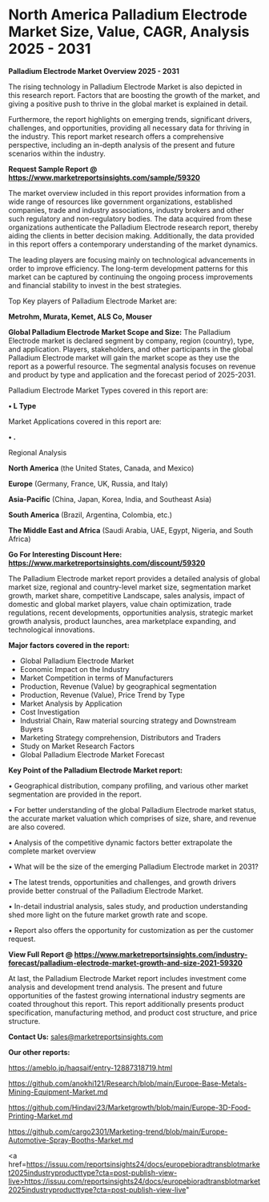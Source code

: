 # North America Palladium Electrode Market Size, Value, CAGR, Analysis 2025 - 2031

<Strong> Palladium Electrode Market Overview 2025 - 2031</strong>

The rising technology in Palladium Electrode Market is also depicted in this research report. Factors that are boosting the growth of the market, and giving a positive push to thrive in the global market is explained in detail.

Furthermore, the report highlights on emerging trends, significant drivers, challenges, and opportunities, providing all necessary data for thriving in the industry. This report market research offers a comprehensive perspective, including an in-depth analysis of the present and future scenarios within the industry.

<strong>Request Sample Report @ <a href=https://www.marketreportsinsights.com/sample/59320>https://www.marketreportsinsights.com/sample/59320</a></strong>

The market overview included in this report provides information from a wide range of resources like government organizations, established companies, trade and industry associations, industry brokers and other such regulatory and non-regulatory bodies. The data acquired from these organizations authenticate the Palladium Electrode research report, thereby aiding the clients in better decision making. Additionally, the data provided in this report offers a contemporary understanding of the market dynamics.

The leading players are focusing mainly on technological advancements in order to improve efficiency. The long-term development patterns for this market can be captured by continuing the ongoing process improvements and financial stability to invest in the best strategies.

Top Key players of Palladium Electrode Market are:

<strong>Metrohm, Murata, Kemet, ALS Co, Mouser</strong>

<strong><b>Global Palladium Electrode Market Scope and Size:</b></strong>
The Palladium Electrode market is declared segment by company, region (country), type, and application. Players, stakeholders, and other participants in the global Palladium Electrode market will gain the market scope as they use the report as a powerful resource. The segmental analysis focuses on revenue and product by type and application and the forecast period of 2025-2031.

Palladium Electrode Market Types covered in this report are:

<strong>• L Type</strong>

Market Applications covered in this report are:

<strong>• .</strong> 

Regional Analysis

<strong>North America</strong> (the United States, Canada, and Mexico)

<strong>Europe</strong> (Germany, France, UK, Russia, and Italy)

<strong>Asia-Pacific</strong> (China, Japan, Korea, India, and Southeast Asia)

<strong>South America</strong> (Brazil, Argentina, Colombia, etc.)

<strong>The Middle East and Africa</strong> (Saudi Arabia, UAE, Egypt, Nigeria, and South Africa)

<strong>Go For Interesting Discount Here: <a href=https://www.marketreportsinsights.com/discount/59320>https://www.marketreportsinsights.com/discount/59320</a></strong>

The Palladium Electrode market report provides a detailed analysis of global market size, regional and country-level market size, segmentation market growth, market share, competitive Landscape, sales analysis, impact of domestic and global market players, value chain optimization, trade regulations, recent developments, opportunities analysis, strategic market growth analysis, product launches, area marketplace expanding, and technological innovations.

<strong><b>Major factors covered in the report:</b></strong>
<ul>
  <li>Global Palladium Electrode Market </li>
  <li>Economic Impact on the Industry</li>
  <li>Market Competition in terms of Manufacturers</li>
  <li>Production, Revenue (Value) by geographical segmentation</li>
  <li>Production, Revenue (Value), Price Trend by Type</li>
  <li>Market Analysis by Application</li>
  <li>Cost Investigation</li>
  <li>Industrial Chain, Raw material sourcing strategy and Downstream Buyers</li>
  <li>Marketing Strategy comprehension, Distributors and Traders</li>
  <li>Study on Market Research Factors</li>
  <li>Global Palladium Electrode Market Forecast</li>
</ul>

<strong><b>Key Point of the Palladium Electrode Market report:</b></strong>

• Geographical distribution, company profiling, and various other market segmentation are provided in the report.

• For better understanding of the global Palladium Electrode market status, the accurate market valuation which comprises of size, share, and revenue are also covered.

• Analysis of the competitive dynamic factors better extrapolate the complete market overview

• What will be the size of the emerging Palladium Electrode market in 2031?

• The latest trends, opportunities and challenges, and growth drivers provide better construal of the Palladium Electrode Market.

• In-detail industrial analysis, sales study, and production understanding shed more light on the future market growth rate and scope.

• Report also offers the opportunity for customization as per the customer request.

<strong><b>View Full Report @ <a href=https://www.marketreportsinsights.com/industry-forecast/palladium-electrode-market-growth-and-size-2021-59320>https://www.marketreportsinsights.com/industry-forecast/palladium-electrode-market-growth-and-size-2021-59320</a></b></strong>


At last, the Palladium Electrode Market report includes investment come analysis and development trend analysis. The present and future opportunities of the fastest growing international industry segments are coated throughout this report. This report additionally presents product specification, manufacturing method, and product cost structure, and price structure.

<strong>Contact Us:</strong>
sales@marketreportsinsights.com

<strong>Our other reports:</strong>

<a href=https://ameblo.jp/haqsaif/entry-12887318719.html>https://ameblo.jp/haqsaif/entry-12887318719.html</a>

<a href=https://github.com/anokhi121/Research/blob/main/Europe-Base-Metals-Mining-Equipment-Market.md>https://github.com/anokhi121/Research/blob/main/Europe-Base-Metals-Mining-Equipment-Market.md</a>

<a href=https://github.com/Hindavi23/Marketgrowth/blob/main/Europe-3D-Food-Printing-Market.md>https://github.com/Hindavi23/Marketgrowth/blob/main/Europe-3D-Food-Printing-Market.md</a>

<a href=https://github.com/cargo2301/Marketing-trend/blob/main/Europe-Automotive-Spray-Booths-Market.md>https://github.com/cargo2301/Marketing-trend/blob/main/Europe-Automotive-Spray-Booths-Market.md</a>

<a href=https://issuu.com/reportsinsights24/docs/europebioradtransblotmarket2025industryproducttype?cta=post-publish-view-live>https://issuu.com/reportsinsights24/docs/europebioradtransblotmarket2025industryproducttype?cta=post-publish-view-live</a>"
